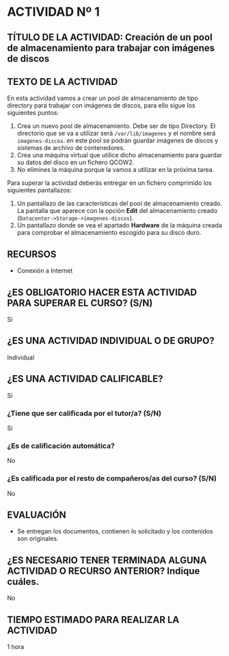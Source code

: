 # ACTIVIDAD Nº 1

## TÍTULO DE LA ACTIVIDAD: Creación de un pool de almacenamiento para trabajar con imágenes de discos 

## TEXTO DE LA ACTIVIDAD

En esta actividad vamos a crear un pool de almacenamiento de tipo directory para trabajar con imágenes de discos, para ello sigue los siguientes puntos:

1. Crea un nuevo pool de almacenamiento. Debe ser de tipo Directory. El directorio que se va a utilizar será `/var/lib/imagenes` y el nombre será `imagenes-discos`. en este pool se podrán guardar imágenes de discos y sistemas de archivo de contenedores.
2. Crea una máquina virtual que utilice dicho almacenamiento para guardar su datos del disco en un fichero QCOW2.
3. No elimines la máquina porque la vamos a utilizar en la próxima tarea.

Para superar la actividad deberás entregar en un fichero comprimido los siguientes pantallazos:

1. Un pantallazo de las características del pool de almacenamiento creado. La pantalla que aparece con la opción **Edit** del almacenamiento creado (`Datacenter->Storage->imagenes-discos`).
2. Un pantallazo donde se vea el apartado **Hardware** de la máquina creada para comprobar el almacenamiento escogido para su disco duro.

## RECURSOS

* Conexión a Internet

## ¿ES OBLIGATORIO HACER ESTA ACTIVIDAD PARA SUPERAR EL CURSO? (S/N)

Sí

## ¿ES UNA ACTIVIDAD INDIVIDUAL O DE GRUPO?

Individual

## ¿ES UNA ACTIVIDAD CALIFICABLE?

Sí

### ¿Tiene que ser calificada por el tutor/a? (S/N)

Sí

### ¿Es de calificación automática?

No

### ¿Es calificada por el resto de compañeros/as del curso? (S/N)

No

## EVALUACIÓN

* Se entregan los documentos, contienen lo solicitado y los contenidos son originales.

## ¿ES NECESARIO TENER TERMINADA ALGUNA ACTIVIDAD O RECURSO ANTERIOR? Indique cuáles.

No

## TIEMPO ESTIMADO PARA REALIZAR LA ACTIVIDAD

1 hora